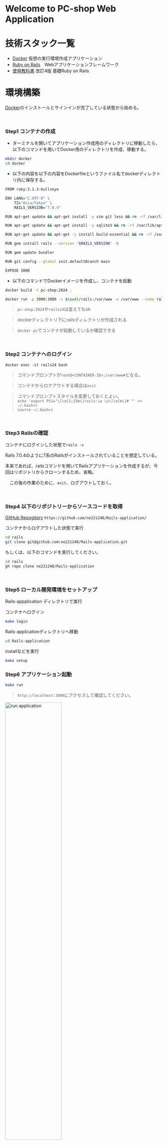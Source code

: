 # Welcome to PC-shop Web Application 

# 技術スタック一覧
- [Docker](https://www.docker.com/ja-jp/) 仮想の実行環境作成アプリケーション
- [Ruby on Rails](https://rubyonrails.org/)　Webアプリケーションフレームワーク
- [使用教科書](https://www.oiax.jp/rails5book) 改訂4版 基礎Ruby on Rails

# 環境構築
[Docker](https://docs.docker.com/desktop/install/mac-install/)のインストールとサインインが完了している状態から始める。

<br>

### Step1 コンテナの作成
- ターミナルを開いてアプリケーション作成用のディレクトリに移動したら、以下のコマンドを用いてDocker用のディレクトリを作成、移動する。
```sh
mkdir docker
cd docker
```

- 以下の内容を以下の内容をDockerfileというファイル名でdockerディレクトリ内に保存する。

```sh
FROM ruby:3.1.3-bullseye

ENV LANG="C.UTF-8" \
    TZ="Asia/Tokyo" \
    RAILS_VERSION="7.0.4"

RUN apt-get update && apt-get install -y vim git less && rm -rf /var/lib/apt/lists/*

RUN apt-get update && apt-get install -y sqlite3 && rm -rf /var/lib/apt/lists/*

RUN apt-get update && apt-get -y install build-essential && rm -rf /var/lib/apt/lists/*

RUN gem install rails --version "$RAILS_VERSION" -N

RUN gem update bundler

RUN git config --global init.defaultBranch main

EXPOSE 3000
```
- 以下のコマンドでDockerイメージを作成し、コンテナを起動
```sh
docker build -t pc-shop:2024 .
```

```sh
docker run -p 3000:3000 -v $(pwd)/rails:/var/www -w /var/www --name rails24 -d pc-shop:2024 tail -f /dev/null
```
> `pc-shop:2024`や`rails24`は変えてもok

>dockerディレクトリ下にrailsディレクトリが作成される

> `docker ps`でコンテナが起動しているか確認できる

<br>

### Step2 コンテナへのログイン
```ssh
docker exec -it rails24 bash
```
>コマンドプロンプトが`root@<CONTAINER-ID>:/var/www#`となる。
  
>コンテナからロクアウトする場合は`exit`

>コマンドプロンプトスタイルを変更しておくとよい。  
>`echo 'export PS1="\[\e[1;33m\]rails:\w \u\[\e[m\]# "' >> ~/.bashrc`    
>`source ~/.bashrc`

<br>

### Step3 Railsの確認
コンテナにログインした状態で`rails -v`　　

Rails 7.0.4のように7系のRailsがインストールされていることを想定している。

本来であれば、railsコマンドを用いてRailsアプリケーションを作成するが、今回はリポジトリからクローンするため、省略。

　この後の作業のために、`exit`、ログアウトしておく。

<br>

### Step4 以下のリポジトリーからソースコードを取得

[GitHub Repogitory](https://github.com/ne221248/Rails-application/) `https://github.com/ne221248/Rails-application/`

コンテナからログアウトした状態で実行
```sh
cd rails
git clone git@github.com:ne221248/Rails-application.git
```

もしくは、以下のコマンドを実行してください。

```sh
cd rails
gh repo clone ne221248/Rails-application
```
<br>

### Step5 ローカル開発環境をセットアップ
Rails-appplication ディレクトリで実行

コンテナへログイン
```sh
make login
```
Rails-applicationディレクトリへ移動
```sh
cd Rails-application
```
installなどを実行
```sh
make setup
```

### Step6 アプリケーション起動

```sh
make run
```

>`http://localhost:3000`にアクセスして確認してください。

<img src="./readme/index_page.png" alt="run application" style="width: 60%;"/>



>アプリケーションを停止するには、バックグラウンド実行したため、`fg`コマンドでフォアグラウンドに移行し、Ctrl+Cキーを押す。

<br>

# How to use this application

## 動作例

### サイトへアクセス
[http://localhost:3000](http://localhost:3000)　にアクセスすると、購入できるプランの一覧が表示されます。ログイン関連は際はサイドバーからできます。

<img src="./readme/index_page.png" alt="root:" style="width: 80%;"/>

### プラン詳細を確認
プラン名をクリックすると、詳細を見ることができます。
<img src="./readme/plan_show.png" alt="plan/show" style="width: 80%;"/>

### カートへ追加
カートに追加しようとすると、ログインを求められます。

ログイン後、カートに追加できるようになります。

<img src="./readme/login.png" alt="before_action" style="width: 80%;"/>
<img src="./readme/cart_new.png" alt="cart/new" style="width: 80%;"/>
<img src="./readme/cart_show.png" alt="cart/show" style="width: 80%;"/>

>カートとUserは1対1の関係にあるので、またログインしても情報は記憶されていますし、一人に対して複数のカートが生成されることを防いでいます。

### 構成の変更
カートの内容を確認すると、編集or削除できるリンクが表示されている。

編集をクリックして好きな構成に変更する。
<img src="./readme/cart_edit.png" alt="cart/edit" style="width: 80%;"/>
<img src="./readme/cart_edit_ok.png" alt="cart/show_2" style="width: 80%;"/>

>planモデルにPC構成情報があり、partモデルにパーツ情報があるが、それらをつなぐ中間テーブルplan_partモデルを作成し、planモデルとpartモデルを多対多の関連付けをしているため、複数のプランで同じパーツを使えるようにしている。
>また、中間テーブルのおかげでplanの変更が容易である。
>>しかしそれだと、他のユーザにも反映される全てのプランについてパーツを変えてしまうため、新たな中間モデルconfigurationを作成してこの処理を可能にしている。

### 予約の確定
カートの詳細から予約を確定することができる。一度下のような画面に遷移する。
<img src="./readme/orders_new.png" alt="orders/new" style="width: 80%;"/>

予約を確定したら、注文状況から詳細を確認することができる。
<img src="./readme/orders_index.png" alt="orders/index" style="width: 80%;"/>

### その他
- 右上のユーザ名をクリックすることでログインしているユーザの情報やパスワードを変更できます。
- 予約はステータスが"予約済み"であれば削除できます。それ以外の時はユーザ側から削除できません。
- 在庫がなくなったパーツを含む構成はカートに追加できません。　何かの不具合でカートに追加できてしまっても、予約を確定する際にエラー処理を挟み、そのカートを破棄します。

<br>

## 管理者Page
[http://localhost:3000/admin_login](http://localhost:3000/admin_login) 「管理者」という名前でログインできます。パスワードは「game」です。

詳細は省きます。在庫の管理や構成の変更やユーザの管理や予約の削除をすることができます。
>名前付き空間Adminで実装

<img src="./readme/admin.png" alt="admin" style="width: 80%;"/>

<br>

## オペレータPage
[http://localhost:3000/operator_login](http://localhost:3000/operator_login) 「オペ」という名前でログインできます。パスワードは「game」です。

オペレータは発送業者などを想定しています。予約ステータスの変更のみできます。
>名前付き空間operatorで実装

<img src="./readme/operator.png" alt="operator" style="width: 80%;"/>

# ER図

<img src="./readme/erd.png" alt="operator" style="width: 80%;"/>
